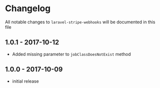 # Changelog

All notable changes to `laravel-stripe-webhooks` will be documented in this file

## 1.0.1 - 2017-10-12

- Added missing parameter to `jobClassDoesNotExist` method 

## 1.0.0 - 2017-10-09

- initial release
